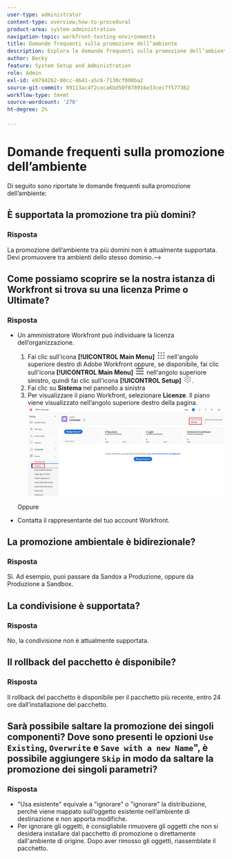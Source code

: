 ```yaml
---
user-type: administrator
content-type: overview;how-to-procedural
product-area: system-administration
navigation-topic: workfront-testing-environments
title: Domande frequenti sulla promozione dell’ambiente
description: Esplora le domande frequenti sulla promozione dell’ambiente Workfront.
author: Becky
feature: System Setup and Administration
role: Admin
exl-id: e9794262-80cc-4641-a5c6-7130cf008ba2
source-git-commit: 99113ac4f2ceca6bd50f078916e33cec7f577362
workflow-type: tm+mt
source-wordcount: '270'
ht-degree: 2%

---
```


# Domande frequenti sulla promozione dell’ambiente

Di seguito sono riportate le domande frequenti sulla promozione dell’ambiente:

## È supportata la promozione tra più domini?

### Risposta

La promozione dell’ambiente tra più domini non è attualmente supportata. Devi promuovere tra ambienti dello stesso dominio.-->

<!--DELETE THIS SECTION MARCH 2026-->

<!--## Is the Adobe Business Platform / IMS a prerequisite for environment promotion?

### Answer

No. Environment Promotion is available for both IMS-enabled and non-IMS Workfront instances.-->

## Come possiamo scoprire se la nostra istanza di Workfront si trova su una licenza Prime o Ultimate?

### Risposta

* Un amministratore Workfront può individuare la licenza dell’organizzazione.

   1. Fai clic sull&#39;icona **[!UICONTROL Main Menu]** ![Main Menu](/help/_includes/assets/main-menu-icon.png) nell&#39;angolo superiore destro di Adobe Workfront oppure, se disponibile, fai clic sull&#39;icona **[!UICONTROL Main Menu]** ![Main Menu](/help/_includes/assets/main-menu-icon-left-nav.png) nell&#39;angolo superiore sinistro, quindi fai clic sull&#39;icona **[!UICONTROL Setup]** ![Setup](/help/_includes/assets/gear-icon-setup.png).
   1. Fai clic su **Sistema** nel pannello a sinistra
   1. Per visualizzare il piano Workfront, selezionare **Licenze**.
Il piano viene visualizzato nell’angolo superiore destro della pagina.
      ![Individua piano](assets/locate-plan.png)

  Oppure
* Contatta il rappresentante del tuo account Workfront.

## La promozione ambientale è bidirezionale?

### Risposta

Sì. Ad esempio, puoi passare da Sandox a Produzione, oppure da Produzione a Sandbox.

## La condivisione è supportata?

### Risposta

No, la condivisione non è attualmente supportata.

## Il rollback del pacchetto è disponibile?

### Risposta

Il rollback del pacchetto è disponibile per il pacchetto più recente, entro 24 ore dall’installazione del pacchetto.

## Sarà possibile saltare la promozione dei singoli componenti? Dove sono presenti le opzioni `Use Existing`, `Overwrite` e `Save with a new Name`&quot;, è possibile aggiungere `Skip` in modo da saltare la promozione dei singoli parametri?

### Risposta

* &quot;Usa esistente&quot; equivale a &quot;ignorare&quot; o &quot;ignorare&quot; la distribuzione, perché viene mappato sull’oggetto esistente nell’ambiente di destinazione e non apporta modifiche.
* Per ignorare gli oggetti, è consigliabile rimuovere gli oggetti che non si desidera installare dal pacchetto di promozione o direttamente dall&#39;ambiente di origine. Dopo aver rimosso gli oggetti, riassemblate il pacchetto.
